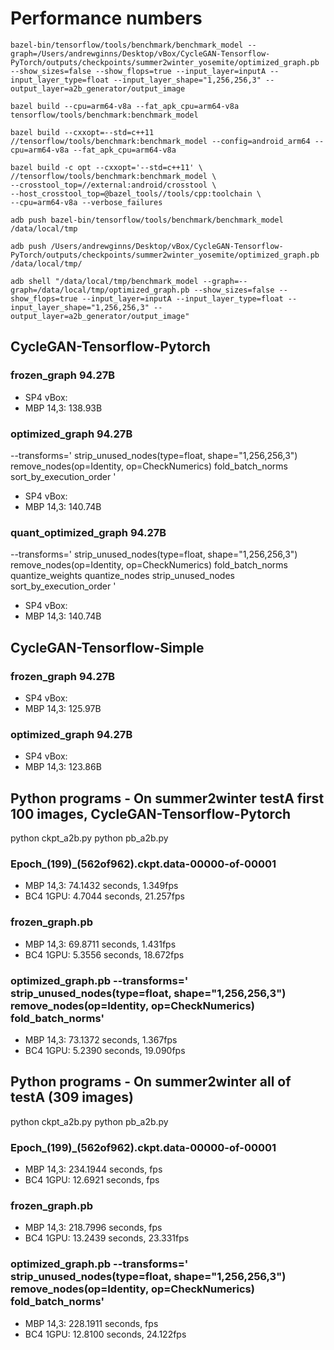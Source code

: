 #  Performance numbers
~~~~
bazel-bin/tensorflow/tools/benchmark/benchmark_model --graph=/Users/andrewginns/Desktop/vBox/CycleGAN-Tensorflow-PyTorch/outputs/checkpoints/summer2winter_yosemite/optimized_graph.pb --show_sizes=false --show_flops=true --input_layer=inputA --input_layer_type=float --input_layer_shape="1,256,256,3" --output_layer=a2b_generator/output_image

bazel build --cpu=arm64-v8a --fat_apk_cpu=arm64-v8a tensorflow/tools/benchmark:benchmark_model

bazel build --cxxopt=--std=c++11 //tensorflow/tools/benchmark:benchmark_model --config=android_arm64 --cpu=arm64-v8a --fat_apk_cpu=arm64-v8a

bazel build -c opt --cxxopt='--std=c++11' \
//tensorflow/tools/benchmark:benchmark_model \
--crosstool_top=//external:android/crosstool \
--host_crosstool_top=@bazel_tools//tools/cpp:toolchain \
--cpu=arm64-v8a --verbose_failures

adb push bazel-bin/tensorflow/tools/benchmark/benchmark_model /data/local/tmp

adb push /Users/andrewginns/Desktop/vBox/CycleGAN-Tensorflow-PyTorch/outputs/checkpoints/summer2winter_yosemite/optimized_graph.pb /data/local/tmp/

adb shell "/data/local/tmp/benchmark_model --graph=--graph=/data/local/tmp/optimized_graph.pb --show_sizes=false --show_flops=true --input_layer=inputA --input_layer_type=float --input_layer_shape="1,256,256,3" --output_layer=a2b_generator/output_image"
~~~~

## CycleGAN-Tensorflow-Pytorch
### frozen_graph 94.27B
* SP4 vBox: 
* MBP 14,3: 138.93B

### optimized_graph 94.27B
--transforms=' strip_unused_nodes(type=float, shape="1,256,256,3") remove_nodes(op=Identity, op=CheckNumerics) fold_batch_norms sort_by_execution_order '
* SP4 vBox: 
* MBP 14,3: 140.74B

### quant_optimized_graph 94.27B
--transforms=' strip_unused_nodes(type=float, shape="1,256,256,3") remove_nodes(op=Identity, op=CheckNumerics) fold_batch_norms quantize_weights quantize_nodes strip_unused_nodes sort_by_execution_order '
* SP4 vBox: 
* MBP 14,3: 140.74B

## CycleGAN-Tensorflow-Simple
### frozen_graph 94.27B
* SP4 vBox: 
* MBP 14,3: 125.97B

### optimized_graph 94.27B
* SP4 vBox: 
* MBP 14,3: 123.86B


## Python programs - On summer2winter testA first 100 images, CycleGAN-Tensorflow-Pytorch
python ckpt_a2b.py
python pb_a2b.py

### Epoch_(199)_(562of962).ckpt.data-00000-of-00001
* MBP 14,3: 74.1432 seconds, 1.349fps
* BC4 1GPU: 4.7044 seconds, 21.257fps

### frozen_graph.pb
* MBP 14,3: 69.8711 seconds, 1.431fps
* BC4 1GPU: 5.3556 seconds, 18.672fps

### optimized_graph.pb --transforms=' strip_unused_nodes(type=float, shape="1,256,256,3") remove_nodes(op=Identity, op=CheckNumerics) fold_batch_norms'
* MBP 14,3: 73.1372 seconds, 1.367fps
* BC4 1GPU: 5.2390 seconds, 19.090fps

## Python programs - On summer2winter all of testA (309 images)
python ckpt_a2b.py
python pb_a2b.py

### Epoch_(199)_(562of962).ckpt.data-00000-of-00001
* MBP 14,3:  234.1944 seconds, fps
* BC4 1GPU:  12.6921 seconds, fps

### frozen_graph.pb
* MBP 14,3:  218.7996 seconds, fps
* BC4 1GPU:  13.2439 seconds, 23.331fps

### optimized_graph.pb --transforms=' strip_unused_nodes(type=float, shape="1,256,256,3") remove_nodes(op=Identity, op=CheckNumerics) fold_batch_norms'
* MBP 14,3:  228.1911 seconds, fps
* BC4 1GPU:  12.8100 seconds, 24.122fps

